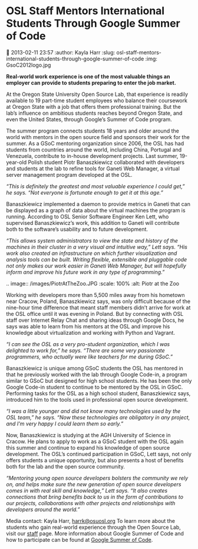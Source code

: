OSL Staff Mentors International Students Through Google Summer of Code
======================================================================
:date: 2013-02-11 23:57
:author: Kayla Harr
:slug: osl-staff-mentors-international-students-through-google-summer-of-code
:img: GsoC2012logo.jpg

**Real-world work experience is one of the most valuable things an employer can
provide to students preparing to enter the job market.**

At the Oregon State University Open Source Lab, that experience is readily
available to 19 part-time student employees who balance their coursework at
Oregon State with a job that offers them professional training. But the lab’s
influence on ambitious students reaches beyond Oregon State, and even the United
States, through Google’s Summer of Code program.

The summer program connects students 18 years and older around the world with
mentors in the open source field and sponsors their work for the summer. As a
GSoC mentoring organization since 2006, the OSL has had students from countries
around the world, including China, Portugal and Venezuela, contribute to
in-house development projects. Last summer, 19-year-old Polish student Piotr
Banaszkiewicz collaborated with developers and students at the lab to refine
tools for Ganeti Web Manager, a virtual server management program developed at
the OSL.

  *“This is definitely the greatest and most valuable experience I could get,”
  he says. “Not everyone is fortunate enough to get it at this age.”*

Banaszkiewicz implemented a daemon to provide metrics in Ganeti that can be
displayed as a graph of data about the virtual machines the program is running.
According to OSL Senior Software Engineer Ken Lett, who supervised
Banaszkiewicz’s work, this addition to Ganeti will contribute both to the
software’s usability and to future development.


  *“This allows system administrators to view the state and history of the
  machines in their cluster in a very visual and intuitive way,” Lett says. “His
  work also created an infrastructure on which further visualization and
  analysis tools can be built. Writing flexible, extensible and pluggable code
  not only makes our work easier in Ganeti Web Manager, but will hopefully
  inform and improve his future work in any type of programming.”*

.. image:: /images/PiotrAtTheZoo.JPG
  :scale: 100%
  :alt: Piotr at the Zoo

Working with developers more than 5,500 miles away from his hometown near
Cracow, Poland, Banaszkiewicz says, was only difficult because of the nine-hour
time difference that meant staff members didn’t arrive for work at the OSL
office until it was evening in Poland. But by connecting with OSL staff over
Internet Relay Chat and sharing ideas through Google Docs, he says was able to
learn from his mentors at the OSL and improve his knowledge about virtualization
and working with Python and Vagrant.

  *“I can see the OSL as a very pro-student organization, which I was delighted
  to work for,” he says. “There are some very passionate programmers, who
  actually were like teachers for me during GSoC.”*

Banaszkiewicz is unique among GSoC students the OSL has mentored in that he
previously worked with the lab through Google Code-in, a program similar to GSoC
but designed for high school students. He has been the only Google Code-in
student to continue to be mentored by the OSL in GSoC. Performing tasks for the
OSL as a high school student, Banaszkiewicz says, introduced him to the tools
used in professional open source development.

  *“I was a little younger and did not know many technologies used by the OSL
  team,” he says. “Now these technologies are obligatory in any project, and I'm
  very happy I could learn them so early.”*

Now, Banaszkiewicz is studying at the AGH University of Science in Cracow. He
plans to apply to work as a GSoC student with the OSL again this summer and
continue to expand his knowledge of open source development. The OSL’s continued
participation in GSoC, Lett says, not only offers students a unique opportunity,
but also presents a host of benefits both for the lab and the open source
community.

  *“Mentoring young open source developers bolsters the community we rely on,
  and helps make sure the new generation of open source developers comes in with
  real skill and knowledge,” Lett says. “It also creates connections that bring
  benefits back to us in the form of contributions to our projects,
  collaborations with other projects and relationships with developers around
  the world.”*

Media contact: Kayla Harr, harrk@osuosl.org To learn more about the students who
gain real-world experience through the Open Source Lab, visit our [staff](/about/people) page.
More information about Google Summer of Code and how to participate can be found
at [Google Summer of Code](http://code.google.com/soc/).



